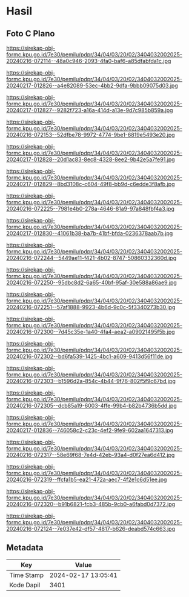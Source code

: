 # Hasil

## Foto C Plano

https://sirekap-obj-formc.kpu.go.id/7e30/pemilu/pdpr/34/04/03/20/02/3404032002025-20240216-072114--48a0c946-2093-4fa0-baf6-a85dfabfda1c.jpg

https://sirekap-obj-formc.kpu.go.id/7e30/pemilu/pdpr/34/04/03/20/02/3404032002025-20240217-012826--a4e82089-53ec-4bb2-9dfa-9bbb09075d03.jpg

https://sirekap-obj-formc.kpu.go.id/7e30/pemilu/pdpr/34/04/03/20/02/3404032002025-20240217-012827--9282f723-a16a-414d-a13e-9d7c985b859a.jpg

https://sirekap-obj-formc.kpu.go.id/7e30/pemilu/pdpr/34/04/03/20/02/3404032002025-20240216-072153--52dfbe78-9972-4774-9be1-6819e5493e20.jpg

https://sirekap-obj-formc.kpu.go.id/7e30/pemilu/pdpr/34/04/03/20/02/3404032002025-20240217-012828--20d1ac83-8ec8-4328-8ee2-9b42e5a7fe91.jpg

https://sirekap-obj-formc.kpu.go.id/7e30/pemilu/pdpr/34/04/03/20/02/3404032002025-20240217-012829--8bd3108c-c604-49f8-bb9d-c6edde3f8afb.jpg

https://sirekap-obj-formc.kpu.go.id/7e30/pemilu/pdpr/34/04/03/20/02/3404032002025-20240216-072225--7981e4b0-278a-4646-81a9-97a848fbf4a3.jpg

https://sirekap-obj-formc.kpu.go.id/7e30/pemilu/pdpr/34/04/03/20/02/3404032002025-20240217-012830--41061b38-ba7b-41bf-bfda-0236378aab7b.jpg

https://sirekap-obj-formc.kpu.go.id/7e30/pemilu/pdpr/34/04/03/20/02/3404032002025-20240216-072244--5449ae11-f421-4b02-8747-50860332360d.jpg

https://sirekap-obj-formc.kpu.go.id/7e30/pemilu/pdpr/34/04/03/20/02/3404032002025-20240216-072250--95dbc8d2-6a65-40bf-95af-30e588a86ae9.jpg

https://sirekap-obj-formc.kpu.go.id/7e30/pemilu/pdpr/34/04/03/20/02/3404032002025-20240216-072251--57af1888-9923-4b6d-9c0c-5f3340273b30.jpg

https://sirekap-obj-formc.kpu.go.id/7e30/pemilu/pdpr/34/04/03/20/02/3404032002025-20240216-072300--7d45c35e-1a40-4fa4-aea2-a09021495f5b.jpg

https://sirekap-obj-formc.kpu.go.id/7e30/pemilu/pdpr/34/04/03/20/02/3404032002025-20240216-072302--bd6fa539-1425-4bc1-a609-9413d56f11de.jpg

https://sirekap-obj-formc.kpu.go.id/7e30/pemilu/pdpr/34/04/03/20/02/3404032002025-20240216-072303--b1596d2a-854c-4b44-9f76-802f5f9c67bd.jpg

https://sirekap-obj-formc.kpu.go.id/7e30/pemilu/pdpr/34/04/03/20/02/3404032002025-20240216-072305--dcb85a19-6003-4ffe-99b4-b82b4736b5dd.jpg

https://sirekap-obj-formc.kpu.go.id/7e30/pemilu/pdpr/34/04/03/20/02/3404032002025-20240217-012836--746058c2-c23c-4ef2-9fe9-602aa1647313.jpg

https://sirekap-obj-formc.kpu.go.id/7e30/pemilu/pdpr/34/04/03/20/02/3404032002025-20240216-072317--58e69f68-7e4d-42eb-93a4-d0f27ea6d412.jpg

https://sirekap-obj-formc.kpu.go.id/7e30/pemilu/pdpr/34/04/03/20/02/3404032002025-20240216-072319--ffcfa1b5-ea21-472a-aec7-4f2e1c6d51ee.jpg

https://sirekap-obj-formc.kpu.go.id/7e30/pemilu/pdpr/34/04/03/20/02/3404032002025-20240216-072320--b91b6821-fcb3-485b-9cb0-a6fabd0d7372.jpg

https://sirekap-obj-formc.kpu.go.id/7e30/pemilu/pdpr/34/04/03/20/02/3404032002025-20240216-072124--7e037e42-df57-4817-b626-deabd574c663.jpg


## Metadata

| Key        | Value               |
| ---------- | ------------------- |
| Time Stamp | 2024-02-17 13:05:41 |
| Kode Dapil | 3401                |




